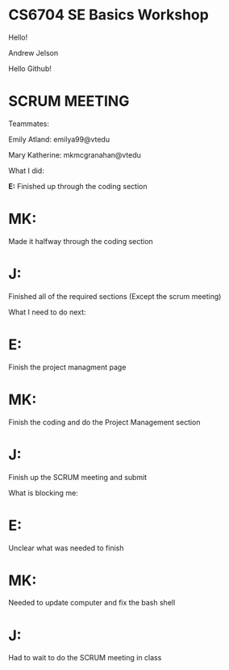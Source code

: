 # CS6704 SE Basics Workshop
Hello!

Andrew Jelson

Hello Github!

# SCRUM MEETING

Teammates:

Emily Atland: emilya99@vtedu

Mary Katherine: mkmcgranahan@vtedu


What I did:

**E:** 
Finished up through the coding section

# MK: 
Made it halfway through the coding section

# J: 
Finished all of the required sections (Except the scrum meeting)


What I need to do next:

# E:
Finish the project managment page

# MK: 
Finish the coding and do the Project Management section

# J: 
Finish up the SCRUM meeting and submit


What is blocking me:

# E:
Unclear what was needed to finish

# MK: 
Needed to update computer and fix the bash shell

# J:
Had to wait to do the SCRUM meeting in class
